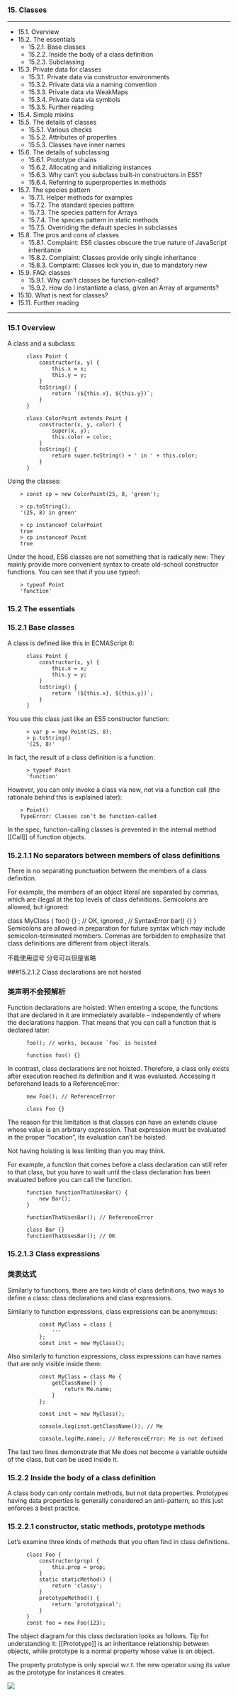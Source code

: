 ### 15. Classes

---
* 15.1. Overview
* 15.2. The essentials
  * 15.2.1. Base classes
  * 15.2.2. Inside the body of a class definition
  * 15.2.3. Subclassing
* 15.3. Private data for classes
  * 15.3.1. Private data via constructor environments
  * 15.3.2. Private data via a naming convention
  * 15.3.3. Private data via WeakMaps
  * 15.3.4. Private data via symbols
  * 15.3.5. Further reading
* 15.4. Simple mixins
* 15.5. The details of classes
  * 15.5.1. Various checks
  * 15.5.2. Attributes of properties
  * 15.5.3. Classes have inner names
* 15.6. The details of subclassing
  * 15.6.1. Prototype chains
  * 15.6.2. Allocating and initializing instances
  * 15.6.3. Why can’t you subclass built-in constructors in ES5?
  * 15.6.4. Referring to superproperties in methods
* 15.7. The species pattern
  * 15.7.1. Helper methods for examples
  * 15.7.2. The standard species pattern
  * 15.7.3. The species pattern for Arrays
  * 15.7.4. The species pattern in static methods
  * 15.7.5. Overriding the default species in subclasses
* 15.8. The pros and cons of classes
  * 15.8.1. Complaint: ES6 classes obscure the true nature of JavaScript inheritance
  * 15.8.2. Complaint: Classes provide only single inheritance
  * 15.8.3. Complaint: Classes lock you in, due to mandatory new
* 15.9. FAQ: classes
  * 15.9.1. Why can’t classes be function-called?
  * 15.9.2. How do I instantiate a class, given an Array of arguments?
* 15.10. What is next for classes?
* 15.11. Further reading

---

### 15.1 Overview

A class and a subclass:

          class Point {
              constructor(x, y) {
                  this.x = x;
                  this.y = y;
              }
              toString() {
                  return `(${this.x}, ${this.y})`;
              }
          }

          class ColorPoint extends Point {
              constructor(x, y, color) {
                  super(x, y);
                  this.color = color;
              }
              toString() {
                  return super.toString() + ' in ' + this.color;
              }
          }

Using the classes:

        > const cp = new ColorPoint(25, 8, 'green');

        > cp.toString();
        '(25, 8) in green'

        > cp instanceof ColorPoint
        true
        > cp instanceof Point
        true


Under the hood, ES6 classes are not something that is radically new: They mainly provide more convenient syntax to create old-school constructor functions. You can see that if you use typeof:

        > typeof Point
        'function'

### 15.2 The essentials

### 15.2.1 Base classes

A class is defined like this in ECMAScript 6:

          class Point {
              constructor(x, y) {
                  this.x = x;
                  this.y = y;
              }
              toString() {
                  return `(${this.x}, ${this.y})`;
              }
          }

You use this class just like an ES5 constructor function:

          > var p = new Point(25, 8);
          > p.toString()
          '(25, 8)'

In fact, the result of a class definition is a function:

          > typeof Point
          'function'

However, you can only invoke a class via new, not via a function call (the rationale behind this is explained later):

        > Point()
        TypeError: Classes can’t be function-called

In the spec, function-calling classes is prevented in the internal method [[Call]] of function objects.

### 15.2.1.1 No separators between members of class definitions

There is no separating punctuation between the members of a class definition.

For example, the members of an object literal are separated by commas, which are illegal at the top levels of class definitions. Semicolons are allowed, but ignored:

class MyClass {
    foo() {}
    ; // OK, ignored
    , // SyntaxError
    bar() {}
}
Semicolons are allowed in preparation for future syntax which may include semicolon-terminated members. Commas are forbidden to emphasize that class definitions are different from object literals.

不能使用逗号 分号可以但是省略

###15.2.1.2 Class declarations are not hoisted
### 类声明不会预解析

Function declarations are hoisted: When entering a scope, the functions that are declared in it are immediately available – independently of where the declarations happen. That means that you can call a function that is declared later:

          foo(); // works, because `foo` is hoisted

          function foo() {}

In contrast, class declarations are not hoisted. Therefore, a class only exists after execution reached its definition and it was evaluated. Accessing it beforehand leads to a ReferenceError:

          new Foo(); // ReferenceError

          class Foo {}

The reason for this limitation is that classes can have an extends clause whose value is an arbitrary expression. That expression must be evaluated in the proper “location”, its evaluation can’t be hoisted.

Not having hoisting is less limiting than you may think.

For example, a function that comes before a class declaration can still refer to that class, but you have to wait until the class declaration has been evaluated before you can call the function.

          function functionThatUsesBar() {
              new Bar();
          }

          functionThatUsesBar(); // ReferenceError

          class Bar {}
          functionThatUsesBar(); // OK

### 15.2.1.3 Class expressions
### 类表达式

Similarly to functions, there are two kinds of class definitions, two ways to define a class: class declarations and class expressions.

Similarly to function expressions, class expressions can be anonymous:

              const MyClass = class {
                  ···
              };
              const inst = new MyClass();

Also similarly to function expressions, class expressions can have names that are only visible inside them:

              const MyClass = class Me {
                  getClassName() {
                      return Me.name;
                  }
              };

              const inst = new MyClass();

              console.log(inst.getClassName()); // Me

              console.log(Me.name); // ReferenceError: Me is not defined

The last two lines demonstrate that Me does not become a variable outside of the class, but can be used inside it.

### 15.2.2 Inside the body of a class definition

A class body can only contain methods, but not data properties. Prototypes having data properties is generally considered an anti-pattern, so this just enforces a best practice.

### 15.2.2.1 constructor, static methods, prototype methods

Let’s examine three kinds of methods that you often find in class definitions.

          class Foo {
              constructor(prop) {
                  this.prop = prop;
              }
              static staticMethod() {
                  return 'classy';
              }
              prototypeMethod() {
                  return 'prototypical';
              }
          }
          const foo = new Foo(123);

The object diagram for this class declaration looks as follows. Tip for understanding it: [[Prototype]] is an inheritance relationship between objects, while prototype is a normal property whose value is an object.

The property prototype is only special w.r.t. the new operator using its value as the prototype for instances it creates.

<img src="./classes----methods_150dpi.png" />
